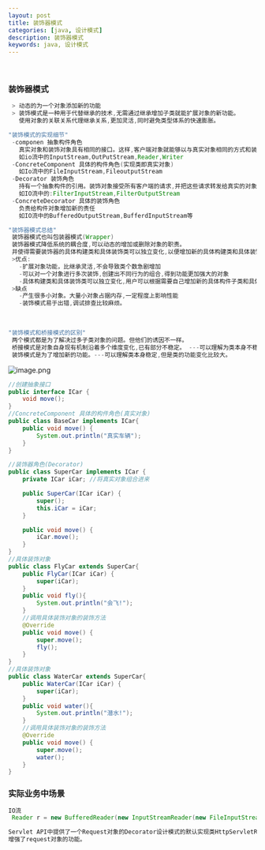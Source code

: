 ```yaml
---
layout: post
title: 装饰器模式
categories: [java, 设计模式]
description: 装饰器模式
keywords: java, 设计模式
---
```


<meta name="referrer" content="no-referrer"/>
​

### 装饰器模式

```java
 > 动态的为一个对象添加新的功能
 > 装饰模式是一种用于代替继承的技术,无需通过继承增加子类就能扩展对象的新功能。
   使用对象的关联关系代理继承关系,更加灵活,同时避免类型体系的快速膨胀。

"装饰模式的实现细节"
 -componen 抽象构件角色
   真实对象和装饰对象具有相同的接口。这样,客户端对象就能够以与真实对象相同的方式和装饰对象交互
   如io流中的InputStream,OutPutStream,Reader,Writer
 -ConcreteComponent 具体的构件角色(实现类即真实对象)
   如Io流中的FileInputStream,FileoutputStream
 -Decorator 装饰角色
   持有一个抽象构件的引用。装饰对象接受所有客户端的请求,并把这些请求转发给真实的对象。这样就能在真实对象调用前后增加新的功能
   如IO流中的:FilterInputStream,FilterOutputStream
 -ConcreteDecorator 具体的装饰角色
   负责给构件对象增加新的责任
   如IO流中的BufferedOutputStream,BufferdInputStream等

"装饰器模式总结"
 装饰器模式也叫包装器模式(Wrapper)
 装饰器模式降低系统的耦合度,可以动态的增加或删除对象的职责。
 并使得需要装饰器的具体构建类和具体装饰类可以独立变化,以便增加新的具体构建类和具体装饰类。
 >优点:
   -扩展对象功能，比继承灵活,不会导致类个数急剧增加
   -可以对一个对象进行多次装饰,创建出不同行为的组合,得到功能更加强大的对象
   -具体构建类和具体装饰类可以独立变化,用户可以根据需要自己增加新的具体构件子类和具体装饰子类
 >缺点
   -产生很多小对象。大量小对象占据内存,一定程度上影响性能
   -装饰模式易于出错,调试排查比较麻烦。
```

​

```java
"装饰模式和桥接模式的区别"
 两个模式都是为了解决过多子类对象的问题。但他们的诱因不一样。
 桥接模式是对象自身现有机制沿着多个维度变化,已有部分不稳定。 ---可以理解为类本身不稳定
 装饰模式是为了增加新的功能。---可以理解类本身稳定,但是类的功能变化比较大。
```

![image.png](https://cdn.nlark.com/yuque/0/2021/png/659846/1639435778135-e58cb09b-05e9-43da-97f2-0858a37b0a17.png#clientId=uc4bd3a4d-8dae-4&from=paste&height=481&id=u6b3e26e3&margin=%5Bobject%20Object%5D&name=image.png&originHeight=962&originWidth=1664&originalType=binary&ratio=1&size=860602&status=done&style=none&taskId=u96f4d14d-d390-4b12-a63d-0d0b70e67f8&width=832)

```java
//创建抽象接口
public interface ICar {
    void move();
}
//ConcreteComponent 具体的构件角色(真实对象)
public class BaseCar implements ICar{
    public void move() {
        System.out.println("真实车辆");
    }
}

//装饰器角色(Decorator)
public class SuperCar implements ICar {
    private ICar iCar; //将真实对象组合进来

    public SuperCar(ICar iCar) {
        super();
        this.iCar = iCar;
    }

    public void move() {
        iCar.move();
    }
}
//具体装饰对象
public class FlyCar extends SuperCar{
    public FlyCar(ICar iCar) {
        super(iCar);
    }
    public void fly(){
        System.out.println("会飞!");
    }
    //调用具体装饰对象的装饰方法
    @Override
    public void move() {
        super.move();
        fly();
    }
}
//具体装饰对象
public class WaterCar extends SuperCar{
    public WaterCar(ICar iCar) {
        super(iCar);
    }
    public void water(){
        System.out.println("潜水!");
    }
    //调用具体装饰对象的装饰方法
    @Override
    public void move() {
        super.move();
        water();
    }
}


```

### 实际业务中场景

```java
IO流
 Reader r = new BufferedReader(new InputStreamReader(new FileInputStream(new File("d:/a.txtx"))));//典型的装饰器模式

Servlet API中提供了一个Request对象的Decorator设计模式的默认实现类HttpServletRequestWrapper,HttpServletRequestWrapper类
增强了request对象的功能。
```
